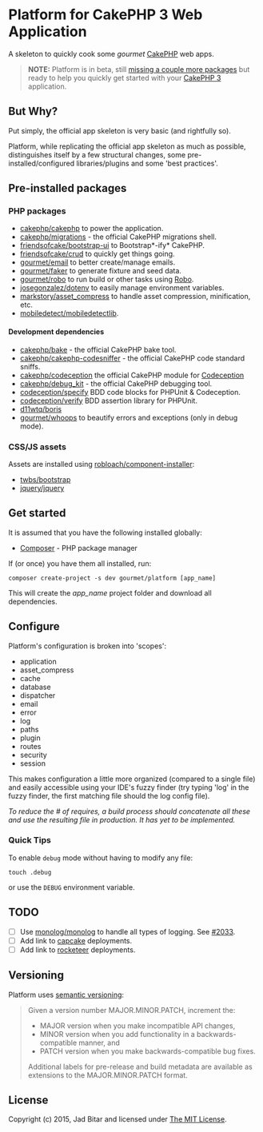 # Platform for CakePHP 3 Web Application

A skeleton to quickly cook some _gourmet_ [CakePHP][cakephp] web apps.

> __NOTE:__ Platform is in beta, still [missing a couple more packages](#TODO)
> but ready to help you quickly get started with your [CakePHP 3][cakephp]
> application.

## But Why?

Put simply, the official app skeleton is very basic (and rightfully so).

Platform, while replicating the official app skeleton as much as possible,
distinguishes itself by a few structural changes, some pre-installed/configured
libraries/plugins and some 'best practices'.

## Pre-installed packages

### PHP packages

* [cakephp/cakephp][cakephp/repo] to power the application.
* [cakephp/migrations][migrations/repo] - the official CakePHP migrations shell.
* [friendsofcake/bootstrap-ui][foc/bootstrap-ui/repo] to Bootstrap*-ify* CakePHP.
* [friendsofcake/crud][foc/crud/repo] to quickly get things going.
* [gourmet/email][email/repo] to better create/manage emails.
* [gourmet/faker][faker/repo] to generate fixture and seed data.
* [gourmet/robo][robo/repo] to run build or other tasks using [Robo][robo].
* [josegonzalez/dotenv][dotenv/repo] to easily manage environment variables.
* [markstory/asset_compress][asset_compress/repo] to handle asset compression,
minification, etc.
* [mobiledetect/mobiledetectlib][mobiledetect/repo].

#### Development dependencies

* [cakephp/bake][bake/repo] - the official CakePHP bake tool.
* [cakephp/cakephp-codesniffer][codesniffer/repo] - the official CakePHP code
standard sniffs.
* [cakephp/codeception][codeception/repo] the official CakePHP module for
[Codeception][codeception]
* [cakephp/debug_kit][debug_kit/repo] - the official CakePHP debugging tool.
* [codeception/specify][specify/repo] BDD code blocks for PHPUnit & Codeception.
* [codeception/verify][verify/repo] BDD assertion library for PHPUnit.
* [d11wtq/boris][boris/repo]
* [gourmet/whoops][whoops/repo] to beautify errors and exceptions (only in debug
mode).

### CSS/JS assets

Assets are installed using [robloach/component-installer][component/repo]:

* [twbs/bootstrap][bootstrap]
* [jquery/jquery][jquery]

## Get started

It is assumed that you have the following installed globally:

* [Composer][composer] - PHP package manager

If (or once) you have them all installed, run:

```
composer create-project -s dev gourmet/platform [app_name]
```

This will create the *app_name* project folder and download all dependencies.

## Configure

Platform's configuration is broken into 'scopes':

* application
* asset_compress
* cache
* database
* dispatcher
* email
* error
* log
* paths
* plugin
* routes
* security
* session

This makes configuration a little more organized (compared to a single file)
and easily accessible using your IDE's fuzzy finder (try typing 'log' in the
fuzzy finder, the first matching file should the log config file).

_To reduce the # of requires, a build process should concatenate all these and
use the resulting file in production. It has yet to be implemented._

### Quick Tips

To enable `debug` mode without having to modify any file:

```
touch .debug
```

or use the `DEBUG` environment variable.

## TODO

* [ ] Use [monolog/monolog][monolog/repo] to handle all types of logging.
See [#2033][cakephp/2033].
* [ ] Add link to [capcake][capcake/repo] deployments.
* [ ] Add link to [rocketeer][rocketeer/repo] deployments.

## Versioning

Platform uses [semantic versioning][semver]:

> Given a version number MAJOR.MINOR.PATCH, increment the:
>
> - MAJOR version when you make incompatible API changes,
> - MINOR version when you add functionality in a backwards-compatible manner,
> and
> - PATCH version when you make backwards-compatible bug fixes.
>
> Additional labels for pre-release and build metadata are available as
> extensions to the MAJOR.MINOR.PATCH format.

## License

Copyright (c) 2015, Jad Bitar and licensed under [The MIT License][mit].

[asset_compress/repo]://github.com/markstory/asset_compress
[bake/repo]://github.com/cakephp/bake
[bootstrap]:http://getbootstrap.com
[boris/repo]://github.com/d11wtq/boris
[cakephp]:http://cakephp.org
[cakephp/2033]://github.com/cakephp/cakephp/issues/2033
[cakephp/repo]://github.com/cakephp/cakephp
[capcake/repo]://github.com/jadb/capcake
[codeception]:http://codeception.com
[codeception/repo]://github.com/cakephp/codeception
[codesniffer/repo]://github.com/cakephp/cakephp-codesniffer
[composer]://getcomposer.org/doc/00-intro.md#globally
[component/repo]://github.com/robloach/component-installer
[debugbar/repo]://github.com/maximebf/debugbar
[debug_kit/repo]://github.com/cakephp/debug_kit
[dotenv/repo]://github.com/josegonzalez/php-dotenv
[email/repo]://github.com/gourmet/email
[faker/repo]://github.com/gourmet/faker
[foc/bootstrap-ui/repo]://github.com/friendsofcake/bootstrap-ui
[foc/crud/repo]://github.com/friendsofcake/crud
[gourmet/box]://github.com/gourmet/box/
[jquery]:http://jquery.com
[milestones]://github.com/gourmet/platform/issues/milestones
[migrations/repo]://github.com/cakephp/migrations
[mit]:http://www.opensource.org/licenses/mit-license.php
[mobiledetect/repo]://github.com/mobiledetectlib/mobiledetectlib
[monolog/repo]://github.com/seldaek/monolog
[phinx/repo]://github.com/robmorgan/phinx
[phpunit/repo]://github.com/sebastianbergmann/phpunit
[puppet]:https://puppetlabs.com
[puphpet]:https://puphpet.com
[robo]:http://robo.li
[robo/repo]://github.com/gourmet/robo
[rocketeer/repo]://github.com/anahkiasen/rocketeer
[semver]:http://semver.org
[specify/repo]://github.com/codeception/specify
[vagrant]:http://vagrantup.com
[verify/repo]://github.com/codeception/verify
[whoops/repo]://github.com/gourmet/whoops
